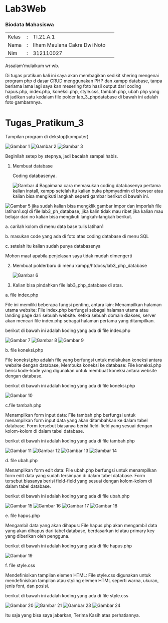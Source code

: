 # Lab3Web

<h3>Biodata Mahasiswa</h3>           
    <table>
        <p><tr>
               <td>Kelas</td>
               <td>:</td>
               <td>TI.21.A.1</td>
               <td>&nbsp;</td>
       </tr></p>
       <p><tr>
               <td>Nama</td>
               <td>:</td>
               <td>Ilham Maulana Cakra Dwi Noto</td>
               <td>&nbsp;</td>
       </tr></p>
       <p><tr>
               <td>Nim</td>
               <td>:</td>
               <td>312110027</td>
               <td>&nbsp;</td>
       </tr></p>
       </table>

Assalam'mulaikum wr wb. <p> 

Di tugas pratikum kali ini saya akan membagikan sedikit shering mengenai program php d  dasar CRUD menggunakan PHP dan xampp database, tanpa berlama lama lagi saya kan mesering foto hasil output dari coding hapus.php, index.php, koneksi.php, style.css, tambah.php, ubah php yang di jadikan satu kedalam file polder lab_3_phpdatabase  di bawah ini adalah foto gambarnnya.<p>

# Tugas_Pratikum_3

Tampilan program di dekstop(komputer)<p>
![Gambar 1](screenshoot/1.JPG)
![Gambar 2](screenshoot/2.JPG)
![Gambar 3](screenshoot/3.JPG)
 

Beginilah setep by stepnya, jadi bacalah sampai habis.<p>

1. Membuat database<p>
Coding databasenya.<p>
![Gambar 4](screenshoot/4.JPG)
Bagaimana cara memasukan coding databasenya pertama kalian install, xampp setelah itu kalian buka phpmyadmin di browser atau kalian bisa mengikuti langkah seperti gambar berikut di bawah ini.<p>

![Gambar 5](screenshoot/5.JPG)
jika sudah kalian bisa mengklik gambar impor dan imporlah file latihan1.sql di file lab3_ph_database, jika kalin tidak mau ribet jika kalian mau belajar dari no kalian bisa mengikuti langkah-langkah berikut.<p>

a. carilah kolom di menu data base tulis latihan1<p>
b. masukan code yang ada di foto atas coding database di menu SQL<P>
c. setelah itu kalian sudah punya databasenya<p>

Mohon maaf apabila penjelasan saya tidak mudah dimengerti<p>

2. Membuat polderbaru di menu xampp/htdocs/lab3_php_database<p>
![Gambar 6](screenshoot/6.JPG)

3. Kalian bisa pindahkan file lab3_php_database di atas.<p>

a. file index.php<p>
File ini memiliki beberapa fungsi penting, antara lain:
Menampilkan halaman utama website: File index.php berfungsi sebagai halaman utama atau landing page dari sebuah website. Ketika sebuah domain diakses, server akan mencari file index.php sebagai halaman pertama yang ditampilkan.<p>
berikut di bawah ini adalah koding yang ada di file index.php<p>
![Gambar 7](screenshoot/7.JPG)
![Gambar 8](screenshoot/8.JPG)
![Gambar 9](screenshoot/9.JPG)

b. file koneksi.php<p>
File koneksi.php adalah file yang berfungsi untuk melakukan koneksi antara website dengan database, Membuka koneksi ke database: File koneksi.php berisi kode-kode yang digunakan untuk membuat koneksi antara website dengan database.<p>
berikut di bawah ini adalah koding yang ada di file koneksi.php<p>
![Gambar 10](screenshoot/10.JPG)

c.file tambah.php<p>
Menampilkan form input data: File tambah.php berfungsi untuk menampilkan form input data yang akan ditambahkan ke dalam tabel database. Form tersebut biasanya berisi field-field yang sesuai dengan kolom-kolom di dalam tabel database.<p>
berikut di bawah ini adalah koding yang ada di file tambah.php<p>
![Gambar 11](screenshoot/11.JPG)
![Gambar 12](screenshoot/12.JPG)
![Gambar 13](screenshoot/13.JPG)
![Gambar 14](screenshoot/14.JPG)

d. file ubah.php<p>
Menampilkan form edit data: File ubah.php berfungsi untuk menampilkan form edit data yang sudah tersimpan di dalam tabel database. Form tersebut biasanya berisi field-field yang sesuai dengan kolom-kolom di dalam tabel database.<p>
berikut di bawah ini adalah koding yang ada di file ubah.php<p>
![Gambar 15](screenshoot/15.JPG)
![Gambar 16](screenshoot/16.JPG)
![Gambar 17](screenshoot/17.JPG)
![Gambar 18](screenshoot/18.JPG)

e. file hapus.php<p>
Mengambil data yang akan dihapus: File hapus.php akan mengambil data yang akan dihapus dari tabel database, berdasarkan id atau primary key yang diberikan oleh pengguna.<p>
berikut di bawah ini adalah koding yang ada di file hapus.php<p>
![Gambar 19](screenshoot/19.JPG)

f. file style.css<p>
Mendefinisikan tampilan elemen HTML: File style.css digunakan untuk mendefinisikan tampilan atau styling elemen HTML seperti warna, ukuran, jenis font, dan posisi.<p>
berikut di bawah ini adalah koding yang ada di file style.css<p>
![Gambar 20](screenshoot/20.JPG)
![Gambar 21](screenshoot/21.JPG)
![Gambar 23](screenshoot/23.JPG)
![Gambar 24](screenshoot/24.JPG)

Itu saja yang bisa saya jabarkan, Terima Kasih atas perhatiannya.<p>
